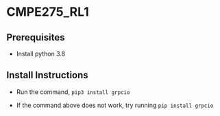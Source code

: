 # CMPE275_RL1

## Prerequisites
 
* Install python 3.8

## Install Instructions

* Run the command, `pip3 install grpcio`

* If the command above does not work, try running `pip install grpcio`
